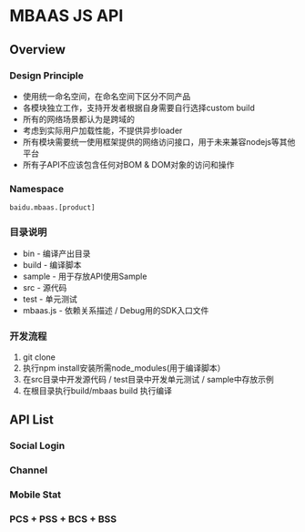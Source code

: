 MBAAS JS API
============

## Overview

### Design Principle

* 使用统一命名空间，在命名空间下区分不同产品
* 各模块独立工作，支持开发者根据自身需要自行选择custom build
* 所有的网络场景都认为是跨域的
* 考虑到实际用户加载性能，不提供异步loader
* 所有模块需要统一使用框架提供的网络访问接口，用于未来兼容nodejs等其他平台
* 所有子API不应该包含任何对BOM & DOM对象的访问和操作

### Namespace

    baidu.mbaas.[product]

### 目录说明

* bin - 编译产出目录
* build - 编译脚本
* sample - 用于存放API使用Sample
* src - 源代码
* test - 单元测试
* mbaas.js - 依赖关系描述 / Debug用的SDK入口文件

### 开发流程

1. git clone
1. 执行npm install安装所需node_modules(用于编译脚本）
1. 在src目录中开发源代码 / test目录中开发单元测试 / sample中存放示例
1. 在根目录执行build/mbaas build 执行编译

## API List

### Social Login

### Channel

### Mobile Stat

### PCS + PSS + BCS + BSS
